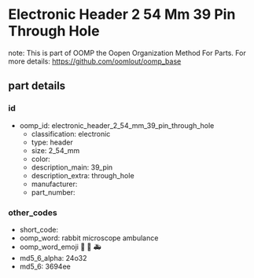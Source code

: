 # Electronic Header 2 54 Mm 39 Pin Through Hole  

note: This is part of OOMP the Oopen Organization Method For Parts. For more details: https://github.com/oomlout/oomp_base

##  part details





### id
* oomp_id: electronic_header_2_54_mm_39_pin_through_hole
  * classification: electronic
  * type: header
  * size: 2_54_mm
  * color: 
  * description_main: 39_pin
  * description_extra: through_hole
  * manufacturer: 
  * part_number: 

### other_codes
* short_code: 
* oomp_word: rabbit microscope ambulance
* oomp_word_emoji :rabbit: :microscope: :ambulance:
* md5_6_alpha: 24o32
* md5_6: 3694ee